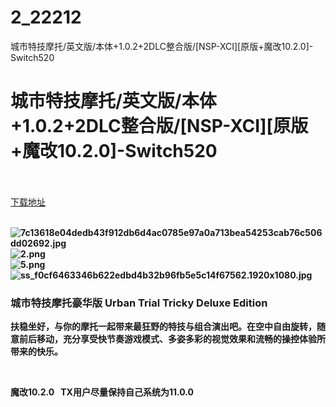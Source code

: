 # 2_22212
城市特技摩托/英文版/本体+1.0.2+2DLC整合版/[NSP-XCI][原版+魔改10.2.0]-Switch520
# 城市特技摩托/英文版/本体+1.0.2+2DLC整合版/[NSP-XCI][原版+魔改10.2.0]-Switch520
 <br/></br>
[下载地址](https://www.switch520.cc/article/22212 "下载地址")
<br/></br>

<p><strong><img title="7c13618e04dedb43f912db6d4ac0785e97a0a713bea54253cab76c506dd02692.jpg" src="https://www.switch520.cc/muke_img/2021_09_08_bbdd68797bca0.jpg" alt="7c13618e04dedb43f912db6d4ac0785e97a0a713bea54253cab76c506dd02692.jpg"></strong><br>
<strong><img title="2.png" src="https://www.switch520.cc/muke_img/2021_09_08_62cae2f3b3740.png" alt="2.png"></strong><br>
<strong><img title="5.png" src="https://www.switch520.cc/muke_img/2021_09_08_371ad650977e5.png" alt="5.png"></strong><br>
<strong><img title="ss_f0cf6463346b622edbd4b32b96fb5e5c14f67562.1920x1080.jpg" src="https://www.switch520.cc/muke_img/2021_09_08_691d8f9e9ee6c.jpg" alt="ss_f0cf6463346b622edbd4b32b96fb5e5c14f67562.1920x1080.jpg">&nbsp;</strong></p>
<h3 class="LC20lb DKV0Md"><strong>城市特技摩托豪华版 Urban Trial Tricky Deluxe Edition</strong></h3>
<p><strong>扶稳坐好，与你的摩托一起带来最狂野的特技与组合演出吧。在空中自由旋转，随意前后移动，充分享受快节奏游戏模式、多姿多彩的视觉效果和流畅的操控体验所带来的快乐。</strong></p>
<p>&nbsp;</p>
<p><strong>魔改10.2.0 &nbsp;&nbsp;TX用户尽量保持自己系统为11.0.0</strong></p>

